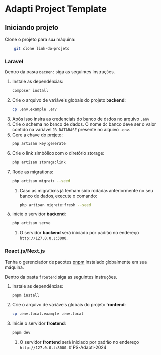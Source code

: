 # Adapti Project Template
## Iniciando projeto
Clone o projeto para sua máquina:
```bash
    git clone link-do-projeto
```
### Laravel
Dentro da pasta `backend` siga as seguintes instruções.
1. Instale as dependências:
    ```bash
    composer install
    ```
2. Crie o arquivo de variáveis globais do projeto **backend**:
    ```bash
    cp .env.example .env
    ```
3. Após isso insira as credenciais do banco de dados no arquivo `.env`
4. Crie o schema no banco de dados. O nome do banco deve ser o valor contido na variável `DB_DATABASE` presente no arquivo `.env`. 
5. Gere a chave do projeto:
    ```bash
    php artisan key:generate
    ```
6. Crie o link simbólico com o diretório storage:
    ```bash
    php artisan storage:link
    ```
7. Rode as migrations:
    ```bash
    php artisan migrate --seed
    ```
   1. Caso as migrations já tenham sido rodadas anteriormente no seu banco de dados, execute o comando:
        ```bash
        php artisan migrate:fresh --seed
        ```
8. Inicie o servidor **backend**:
    ```bash
    php artisan serve
    ```
    1. O servidor **backend** será iniciado por padrão no endereço `http://127.0.0.1:3000`. 
### React.js/Next.js
Tenha o gerenciador de pacotes <a href="https://pnpm.io/pt/installation">pnpm</a> instalado globalmente em sua máquina.

Dentro da pasta `frontend` siga as seguintes instruções.
1. Instale as dependências:
    ```bash
    pnpm install
    ```
2. Crie o arquivo de variáveis globais do projeto **frontend**:
    ```bash
    cp .env.local.example .env.local
    ```
3. Inicie o servidor **frontend**:
    ```bash
    pnpm dev
    ```
    1. O servidor **frontend** será iniciado por padrão no endereço `http://127.0.0.1:8000`. 
#   P S - A d a p t i - 2 0 2 4  
 
